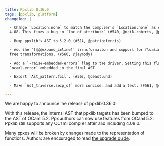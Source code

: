 ```yaml
---
title: Ppxlib 0.36.0
tags: [ppxlib, platform]
changelog: |

  - Change `Location.none` to match the compiler's `Location.none` as of OCaml
  4.08. This fixes a bug in `loc_of_attribute` (#540, @ncik-roberts, @patricoferris)

  - Bump ppxlib's AST to 5.2.0 (#514, @patricoferris)

  - Add the `[@@@expand_inline]` transformation and support for floating attribute context
  free transformations. (#560, @jaymody)

  - Add a `-raise-embedded-errors` flag to the driver. Setting this flag raises the first
  `ocaml.error` embedded in the final AST.

  - Export `Ast_pattern.fail`. (#563, @ceastlund)

  - Make `Ast_traverse.sexp_of` more concise, and add a test. (#561, @ceastlund)

---
```

We are happy to announce the release of ppxlib.0.36.0!

With this release, the internal AST that ppxlib targets has been bumped to the AST of OCaml 5.2.
Ppx authors can now use features from OCaml 5.2. Ppxlib still supports any OCaml compiler
after and including 4.08.0.

Many ppxes will be broken by changes made to the representation of functions. Authors are encouraged
to read [the upgrade guide](https://github.com/ocaml-ppx/ppxlib/wiki/Upgrading-to-ppxlib-0.36.0).

